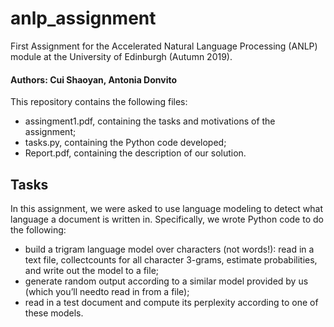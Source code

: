 # anlp_assignment
First Assignment for the Accelerated Natural Language Processing (ANLP) module at the University of Edinburgh (Autumn 2019).
#### Authors: Cui Shaoyan, Antonia Donvito

 
This repository contains the following files: 
- assingment1.pdf, containing the tasks and motivations of the assignment;
- tasks.py, containing the Python code developed;
- Report.pdf, containing the description of our solution.


## Tasks
In  this  assignment,  we were asked to  use  language  modeling  to  detect  what  language  a  document  is written in.  Specifically, we wrote Python code to do the following:
- build a trigram language model over characters (not words!):  read in a text file, collectcounts for all character 3-grams, estimate probabilities, and write out the model to a file;
- generate random output according to a similar model provided by us (which you’ll needto read in from a file);
- read in a test document and compute its perplexity according to one of these models.
